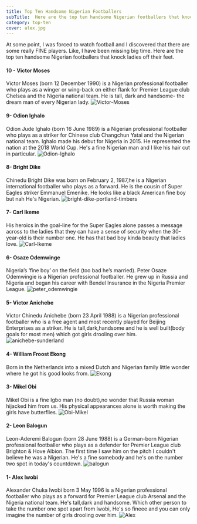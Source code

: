 ```yaml
---
title: Top Ten Handsome Nigerian Footballers
subTitle:  Here are the top ten handsome Nigerian footballers that knock ladies off their feet.
category: top-ten
cover: alex.jpg
---
```

At some point, I was forced to watch football and I discovered that there are some really FINE players. Like, I have been missing big time. Here are the top ten handsome Nigerian footballers that knock ladies off their feet.

#### 10 - Victor Moses
Victor Moses (born 12 December 1990) is a Nigerian professional footballer who plays as a winger or wing-back on either flank for Premier League club Chelsea and the Nigeria national team. He is tall, dark and handsome- the dream man of every Nigerian lady.
![Victor-Moses](Victor-Moses.jpg)


#### 9- Odion Ighalo
Odion Jude Ighalo (born 16 June 1989) is a Nigerian professional footballer who plays as a striker for Chinese club Changchun Yatai and the Nigerian national team. Ighalo made his debut for Nigeria in 2015. He represented the nation at the 2018 World Cup. He's a fine Nigerian man and I like his hair cut in particular.
![Odion-Ighalo](Odion-Ighalo.jpg)


#### 8- Bright Dike
Chinedu Bright Dike was born on February 2, 1987,he  is a Nigerian international footballer who plays as a forward. He is the cousin of Super Eagles striker Emmanuel Emenike. He looks like a black American fine boy but nah He's Nigerian.
![bright-dike-portland-timbers](bright-dike-portland-timbers.jpg)

#### 7- Carl Ikeme
His heroics in the goal-line for the Super Eagles alone passes a message across to the ladies that they can have a sense of security when the 30-year-old is their number one. He has that bad boy kinda beauty that ladies love.
![Carl-Ikeme](Carl-Ikeme.jpg)

#### 6- Osaze Odemwinge
Nigeria’s ‘fine boy’ on the field (too bad he’s married). Peter Osaze Odemwingie is a Nigerian professional footballer. He grew up in Russia and Nigeria and began his career with Bendel Insurance in the Nigeria Premier League.
![peter_odemwingie](peter_odemwingie.jpg)

#### 5- Victor Anichebe
Victor Chinedu Anichebe (born 23 April 1988) is a Nigerian professional footballer who is a free agent and most recently played for Beijing Enterprises as a striker. He is tall,dark,handsome and he is well built(body goals for most men) which got girls drooling over him.
![anichebe-sunderland](anichebe-sunderland.jpg)

#### 4- William Froost Ekong
Born in the Netherlands into a mixed Dutch and Nigerian family little wonder where he got his good looks from.
![Ekong](ekong.jpg)

#### 3- Mikel Obi
Mikel Obi is a fine Igbo man (no doubt),no wonder that Russia woman hijacked him from us. His physical appearances alone is worth making the girls have butterflies. 
![Obi-Mikel](Obi-Mikel.jpg)

#### 2- Leon Balogun
Leon-Aderemi Balogun (born 28 June 1988) is a German-born Nigerian professional footballer who plays as a defender for Premier League club Brighton & Hove Albion. The first time I saw him on the pitch I couldn't believe he was a Nigerian. He's a fine somebody and he's on the number two spot in today's countdown.
![balogun](balogun.jpg)

#### 1- Alex Iwobi
Alexander Chuka Iwobi  born 3 May 1996 is a Nigerian professional footballer who plays as a forward for Premier League club Arsenal and the Nigeria national team. He's tall,dark and handsome. Which other person to take the number one spot apart from Iwobi, He's so fineee and you can only imagine the number of girls drooling over him. 
![Alex](alex.jpg)
